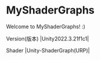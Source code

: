 # MyShaderGraphs
Welcome to MyShaderGraphs! :)

Version(版本) |Unity2022.3.21f1c1|

Shader |Unity-ShaderGraph(URP)|
